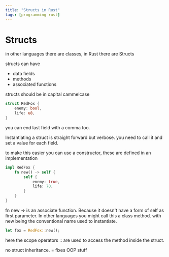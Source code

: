 ```yaml
---
title: "Structs in Rust"
tags: [programming rust]
---
```



# Structs

in other languages there are classes, in Rust there are Structs

structs can have
- data fields
- methods
- associated functions

structs should be in capital cammelcase

```rust
struct RedFox {
	enemy: bool,
	life: u8,
}
```

you can end last field with a comma too.


Instantiating a struct is straight forward but verbose. you need to call it and set a value for each field.

to make this easier you can use a constructor, these are defined in an implementation

```rust
impl RedFox {
	fn new() -> self {
		self {
			enemy: true,
			life: 70,
		}
	}
}
```

fn new => is an associate function. Because it doesn't have a form of self as first parameter. In other languages you might call this a class method. with new being the conventional name used to instantiate.

```rust
let fox = RedFox::new();
```

here the scope operators :: are used to access the method inside the struct.

no struct inheritance. = fixes OOP stuff